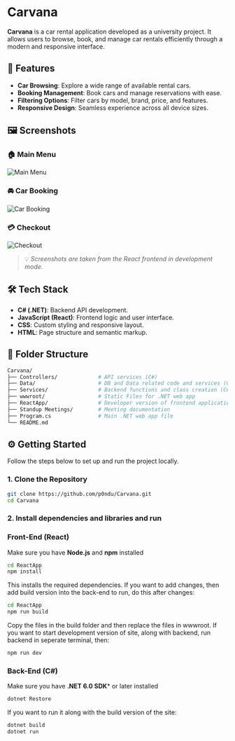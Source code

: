 # Carvana

**Carvana** is a car rental application developed as a university project. It allows users to browse, book, and manage car rentals efficiently through a modern and responsive interface.

## 🚗 Features

- **Car Browsing**: Explore a wide range of available rental cars.
- **Booking Management**: Book cars and manage reservations with ease.
- **Filtering Options**: Filter cars by model, brand, price, and features.
- **Responsive Design**: Seamless experience across all device sizes.

## 🖼️ Screenshots

### 🏠 Main Menu
![Main Menu](https://github.com/user-attachments/assets/d303d483-f7b0-4af9-b7d4-e13212f9419f)


### 🚘 Car Booking
![Car Booking](https://github.com/user-attachments/assets/e4456bec-74f9-491f-9e5a-42000b477a58)


### 💳 Checkout
![Checkout](https://github.com/user-attachments/assets/5ddbdeb5-12f1-43f7-a2c2-1f33611b8757)


> 💡 *Screenshots are taken from the React frontend in development mode.*

## 🛠 Tech Stack

- **C# (.NET)**: Backend API development.
- **JavaScript (React)**: Frontend logic and user interface.
- **CSS**: Custom styling and responsive layout.
- **HTML**: Page structure and semantic markup.

## 📁 Folder Structure
```bash
Carvana/
├── Controllers/             # API services (C#)
├── Data/                    # DB and Data related code and services (C#)
├── Services/                # Backend functions and class creation (C#)
├── wwwroot/                 # Static Files for .NET web app
├── ReactApp/                # Developer version of frontend application(React, JS, CSS)
├── Standup Meetings/        # Meeting documentation
├── Program.cs               # Main .NET web app file
└── README.md
```

## ⚙️ Getting Started

Follow the steps below to set up and run the project locally.

### 1. Clone the Repository

```bash
git clone https://github.com/p0ndu/Carvana.git
cd Carvana
```

### 2. Install dependencies and libraries and run

### Front-End (React)
Make sure you have **Node.js** and **npm** installed
```bash
cd ReactApp
npm install
```
This installs the required dependencies. If you want to add changes, then add build version into the back-end to run, do this after changes:
```bash
cd ReactApp
npm run build
```
Copy the files in the build folder and then replace the files in wwwroot.
If you want to start development version of site, along with backend, run backend in seperate terminal, then:
```bash
npm run dev
```

### Back-End (C#)
Make sure you have **.NET 6.0 SDK*** or later installed
```bash
dotnet Restore
```
If you want to run it along with the build version of the site:
```bash
dotnet build
dotnet run
```
